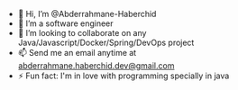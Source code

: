 - 👋 Hi, I’m @Abderrahmane-Haberchid
- 👀 I’m a software engineer
- 💞️ I’m looking to collaborate on any Java/Javascript/Docker/Spring/DevOps project
- 📫 Send me an email anytime at abderrahmane.haberchid.dev@gmail.com
- ⚡ Fun fact: I'm in love with programming specially in java

<!---
Abderrahmane-Haberchid/Abderrahmane-Haberchid is a ✨ special ✨ repository because its `README.md` (this file) appears on your GitHub profile.
You can click the Preview link to take a look at your changes.
--->
